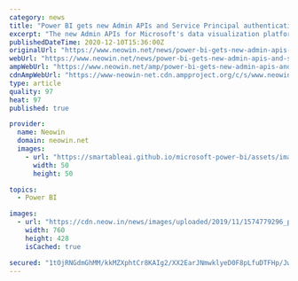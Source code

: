 ```yaml
---
category: news
title: "Power BI gets new Admin APIs and Service Principal authentication"
excerpt: "The new Admin APIs for Microsoft's data visualization platform will aim to improve the efficiency and performance of the Power BI scan, in order to help support a higher frequency of data assets."
publishedDateTime: 2020-12-10T15:36:00Z
originalUrl: "https://www.neowin.net/news/power-bi-gets-new-admin-apis-and-service-principal-authentication"
webUrl: "https://www.neowin.net/news/power-bi-gets-new-admin-apis-and-service-principal-authentication"
ampWebUrl: "https://www.neowin.net/amp/power-bi-gets-new-admin-apis-and-service-principal-authentication/"
cdnAmpWebUrl: "https://www-neowin-net.cdn.ampproject.org/c/s/www.neowin.net/amp/power-bi-gets-new-admin-apis-and-service-principal-authentication/"
type: article
quality: 97
heat: 97
published: true

provider:
  name: Neowin
  domain: neowin.net
  images:
    - url: "https://smartableai.github.io/microsoft-power-bi/assets/images/organizations/neowin.net-50x50.jpg"
      width: 50
      height: 50

topics:
  - Power BI

images:
  - url: "https://cdn.neow.in/news/images/uploaded/2019/11/1574779296_powerbi2_story.jpg"
    width: 760
    height: 428
    isCached: true

secured: "1tOjRNGdmGhMM/kkMZXphtCr8KAIg2/XX2EarJNmwklyeD0F8pLfuDTFHp/JwL+k3HissiHywKrV65yAhY8IKU1sBJZ66wKrRAJhD59FjFiWUqRJIUsCr82NKZxM/duhtZ2Qi8ritPH5XJ5AkNFDyKCZhJ8Vy3fBPrtLq8n1F9bcIegiSDINGl698EKXDckqQ9UpNa6peCUUIwrpYXBF16ulhTOWsdKzbGmRFdf+UWKDc/W2qYtJ6vVDKiKPXD2Hv29jUNAu7THUY5IQJHPBXJKlFO2nof7/+I/XpZn5Uh3j+dyNNl947VZNYsJpEVEtZdkOLCKtgMpfrv5TfMMu563/zLJvVw0+8HkRpu/apJU=;eBJa2Vtao+vHSy33GoFLRg=="
---
```


